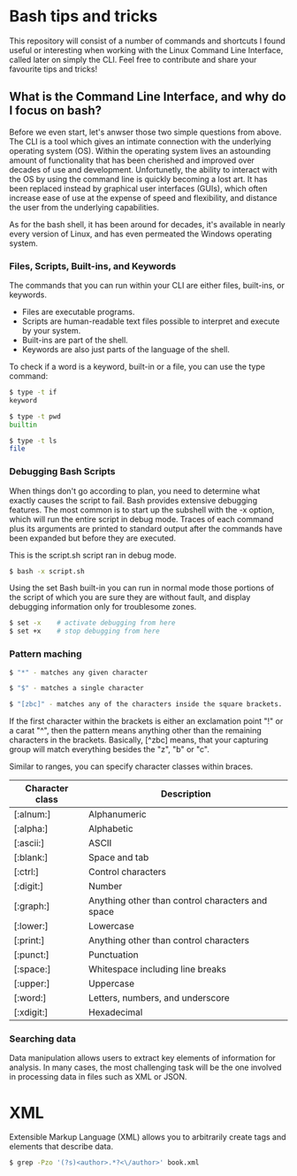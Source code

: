 # Bash tips and tricks
This repository will consist of a number of commands and shortcuts I found useful or interesting when working with the Linux Command Line Interface, called later on simply the CLI. Feel free to contribute and share your favourite tips and tricks! 

## What is the Command Line Interface, and why do I focus on bash?

Before we even start, let's anwser those two simple questions from above. The CLI is a tool which gives an intimate connection with the underlying operating system (OS). Within the operating system lives an astounding amount of functionality that has been cherished and improved over decades of use and development. Unfortunetly, the ability to interact with the OS by using the command line is quickly becoming a lost art. It has been replaced instead by graphical user interfaces (GUIs), which often increase ease of use at the expense of speed and flexibility, and distance the user from the underlying capabilities.

As for the bash shell, it has been around for decades, it's available in nearly every version of Linux, and has even permeated the Windows operating system.

### Files, Scripts, Built-ins, and Keywords

The commands that you can run within your CLI are either files, built-ins, or keywords.
- Files are executable programs.
- Scripts are human-readable text files possible to interpret and execute by your system.
- Built-ins are part of the shell.
- Keywords are also just parts of the language of the shell.

To check if a word is a keyword, built-in or a file, you can use the type command:

```sh
$ type -t if
keyword

$ type -t pwd
builtin

$ type -t ls
file
```

### Debugging Bash Scripts ###

When things don't go according to plan, you need to determine what exactly causes the script to fail. Bash provides extensive debugging features. The most common is to start up the subshell with the -x option, which will run the entire script in debug mode. Traces of each command plus its arguments are printed to standard output after the commands have been expanded but before they are executed.

This is the script.sh script ran in debug mode.
```sh
$ bash -x script.sh
```

Using the set Bash built-in you can run in normal mode those portions of the script of which you are sure they are without fault, and display debugging information only for troublesome zones.

```sh
$ set -x	# activate debugging from here
$ set +x	# stop debugging from here
```

### Pattern maching ###

```sh
$ "*" - matches any given character
```
```sh
$ "$" - matches a single character
```
```sh
$ "[zbc]" - matches any of the characters inside the square brackets. 
```
If the first character within the brackets is either an exclamation point "!" or a carat "^", then the pattern means anything other than the remaining characters in the brackets. Basically, [^zbc] means, that your capturing group will match everything besides the "z", "b" or "c".

Similar to ranges, you can specify character classes within braces.

| Character class | Description |
| --------------- | ----------- |
| [:alnum:] | Alphanumeric |
| [:alpha:] | Alphabetic |
| [:ascii:] | ASCII |
| [:blank:] | Space and tab |
| [:ctrl:] | Control characters |
| [:digit:] | Number |
| [:graph:] | Anything other than control characters and space |
| [:lower:] | Lowercase |
| [:print:] | Anything other than control characters |
| [:punct:] | Punctuation |
| [:space:] | Whitespace including line breaks |
| [:upper:] | Uppercase |
| [:word:] | Letters, numbers, and underscore |
| [:xdigit:] | Hexadecimal |

### Searching data ###

Data manipulation allows users to extract key elements of information for analysis. In many cases, the most challenging task will be the one involved in processing data in files such as XML or JSON.

# XML #
Extensible Markup Language (XML) allows you to arbitrarily create tags and elements that describe data.

```sh
$ grep -Pzo '(?s)<author>.*?<\/author>' book.xml
```
